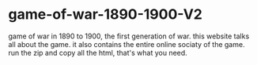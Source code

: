 # game-of-war-1890-1900-V2
game of war in 1890 to 1900, the first generation of war.
this website talks all about the game.
it also contains the entire online sociaty of the game.
run the zip and copy all the html, that's what you need.
